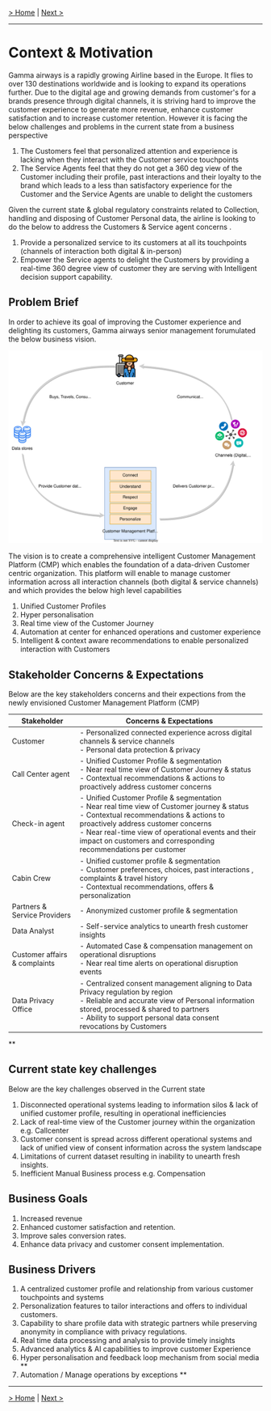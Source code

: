 [> Home](../README.md)
| [Next >](../2.architecture_analysis/README.md)

---

# Context & Motivation
Gamma airways is a rapidly growing Airline based in the Europe. It flies to over 130 destinations worldwide and is looking to expand its operations further. 
Due to the digital age and growing demands from customer's for a brands presence through digital channels, it is striving hard to improve the customer experience to generate more revenue, enhance customer satisfaction and to increase customer retention. However it is facing the below challenges and problems in the current state from a business perspective

1. The Customers feel that personalized attention and experience is lacking when they interact with the Customer service touchpoints
2. The Service Agents feel that they do not get a 360 deg view of the Customer including their profile, past interactions and their loyalty to the brand which leads to a less than satisfactory experience for the Customer and the Service Agents are unable to delight the customers

Given the current state & global regulatory constraints related to Collection, handling and disposing of Customer Personal data, the airline is looking to do the below to address the Customers & Service agent concerns .

1. Provide a personalized service to its customers at all its touchpoints (channels of interaction both digital & in-person)
2. Empower the Service agents to delight the Customers by providing a real-time 360 degree view of customer they are serving with Intelligent decision support capability. 

## Problem Brief
In order to achieve its goal of improving the Customer experience and delighting its customers, Gamma airways senior management forumulated the below business vision.

![Business Vision](Customer_Mgmt_Platform_Arch_Katas-CMP_Business_Vision.svg)

The vision is to create a comprehensive intelligent Customer Management Platform (CMP) which enables the foundation of a data-driven Customer centric organization. This platform will enable to manage customer information across all interaction channels (both digital & service channels) and which provides the below high level capabilities

1. Unified Customer Profiles
2. Hyper personalisation 
3. Real time view of the Customer Journey
4. Automation at center for enhanced operations and customer experience
5. Intelligent & context aware recommendations to enable personalized interaction with Customers

## Stakeholder Concerns & Expectations
Below are the key stakeholders concerns and their expections from the newly envisioned Customer Management Platform (CMP)


| Stakeholder | Concerns & Expectations |
| --- | --- |
| Customer | - Personalized connected experience across digital channels & service channels <br/> - Personal data protection & privacy |
| Call Center agent | - Unified Customer Profile & segmentation <br/> - Near real time view of Customer Journey & status <br/> - Contextual recommendations & actions to proactively address customer concerns |
| Check-in agent | - Unified Customer Profile & segmentation <br/> - Near real time view of Customer journey & status <br/> - Contextual recommendations & actions to proactively address customer concerns <br/> - Near real-time view of operational events and their impact on customers and corresponding recommendations per customer|
| Cabin Crew | - Unified customer profile & segmentation <br/> - Customer preferences, choices, past interactions , complaints & travel history <br/> - Contextual recommendations, offers & personalization |
| Partners & Service Providers | - Anonymized customer profile & segmentation |
| Data Analyst | - Self-service analytics to unearth fresh customer insights |
| Customer affairs & complaints| - Automated Case & compensation management on operational disruptions <br/> - Near real time alerts on operational disruption events|
| Data Privacy Office | - Centralized consent management aligning to Data Privacy regulation by region <br/> - Reliable and accurate view of Personal information stored, processed & shared to partners <br/> - Ability to support personal data consent revocations by Customers|    

**

## Current state key challenges
Below are the key challenges observed in the Current state

1. Disconnected operational systems leading to information silos & lack of unified customer profile, resulting in operational inefficiencies
2. Lack of real-time view of the Customer journey within the organization e.g. Callcenter 
3. Customer consent is spread across different operational systems and lack of unified view of consent information across the system landscape
4. Limitations of current dataset resulting in inability to unearth fresh insights.
5. Inefficient Manual Business process e.g. Compensation  

## Business Goals
1. Increased revenue
2. Enhanced customer satisfaction and retention. 
3. Improve sales conversion rates.
4. Enhance data privacy and customer consent implementation.

## Business Drivers

1. A centralized customer profile and relationship from various customer touchpoints and systems
2. Personalization features to tailor interactions and offers to individual customers.
3. Capability to share profile data with strategic partners while preserving anonymity in compliance with privacy regulations.
4. Real time data processing and analysis to provide timely insights
5. Advanced analytics & AI capabilities to improve customer Experience
6. Hyper personalisation and feedback loop mechanism from social media **
7. Automation / Manage operations by exceptions **

---
[> Home](../README.md)
| [Next >](../2.architecture_analysis/README.md)

